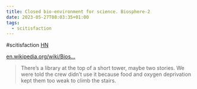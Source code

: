 ```yaml
---
title: Closed bio-environment for science. Biosphere-2
date: 2023-05-27T08:03:35+01:00
tags:
  - scitisfaction
---
```

\#scitisfaction [HN](https://news.ycombinator.com/item?id=36088135)

[en.wikipedia.org/wiki/Bios...](https://en.wikipedia.org/wiki/Biosphere_2)

> There’s a library at the top of a short tower, maybe two stories. We were told the crew didn’t use it because food and oxygen deprivation kept them too weak to climb the stairs.
